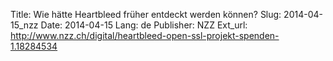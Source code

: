 Title: Wie hätte Heartbleed früher entdeckt werden können?
Slug: 2014-04-15_nzz
Date: 2014-04-15
Lang: de
Publisher: NZZ
Ext_url: http://www.nzz.ch/digital/heartbleed-open-ssl-projekt-spenden-1.18284534